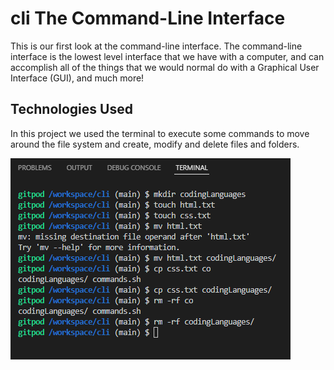# cli The Command-Line Interface

This is our first look at the command-line interface. The command-line interface is the lowest level interface that we have with a computer, and can accomplish all of the things that we would normal do with a Graphical User Interface (GUI), and much more!

## Technologies Used

In this project we used the terminal to execute some commands to move around the file system and create, modify and delete files and folders.

<img src="https://raw.githubusercontent.com/annagabain/cli/main/Working%20With%20Files%20and%20Folders%20Challenge.png">
